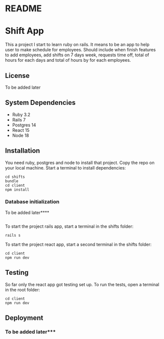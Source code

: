 # README

# Shift App

This a project I start to learn ruby on rails. It means to be an app to help user to make schedule for employees. Should include when finish features to add employees, add shifts on 7 days week, requests time off, total of hours for each days and total of hours by for each employees.

## License

To be added later

## System Dependencies

- Ruby 3.2
- Rails 7
- Postgres 14
- React 15
- Node 18

## Installation

You need ruby, postgres and node to install that project. Copy the repo on your local machine.
Start a terminal to install dependencies:

```
cd shifts
bundle
cd client
npm install
```

### Database initialization

To be added later\*\*\*\*

```

```

To start the project rails app, start a terminal in the shifts folder:

```
rails s
```

To start the project react app, start a second terminal in the shifts folder:

```
cd client
npm run dev
```

## Testing

So far only the react app got testing set up. To run the tests, open a terminal in the root folder:

```
cd client
npm run dev
```

## Deployment

### To be added later\*\*\*
